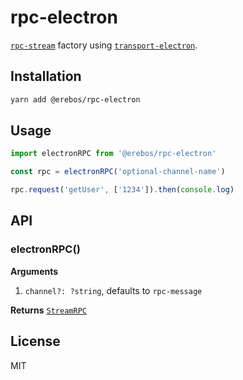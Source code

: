 # rpc-electron

[`rpc-stream`](../rpc-stream) factory using [`transport-electron`](../transport-electron).

## Installation

```sh
yarn add @erebos/rpc-electron
```

## Usage

```js
import electronRPC from '@erebos/rpc-electron'

const rpc = electronRPC('optional-channel-name')

rpc.request('getUser', ['1234']).then(console.log)
```

## API

### electronRPC()

**Arguments**

1.  `channel?: ?string`, defaults to `rpc-message`

**Returns** [`StreamRPC`](../rpc-stream)

## License

MIT
